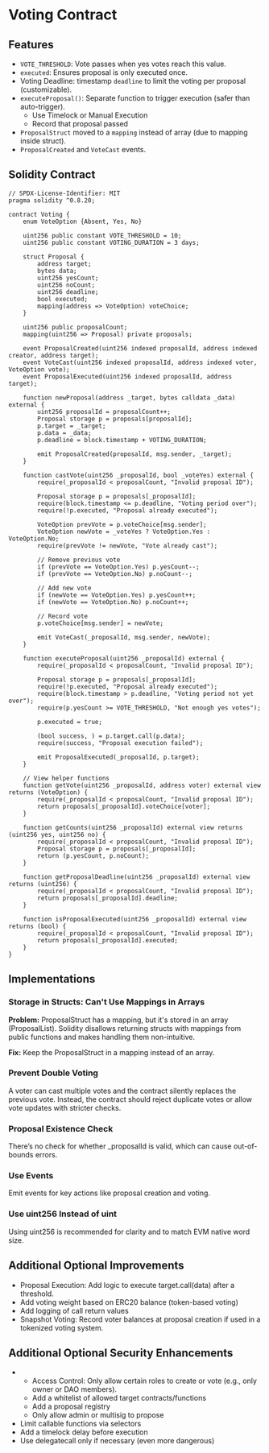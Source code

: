 # Voting Contract


## Features

- `VOTE_THRESHOLD`: Vote passes when yes votes reach this value.
- `executed`: Ensures proposal is only executed once.
- Voting Deadline: timestamp `deadline` to limit the voting per proposal (customizable).
- `executeProposal()`: Separate function to trigger execution (safer than auto-trigger).
  - Use Timelock or Manual Execution
  - Record that proposal passed
- `ProposalStruct` moved to a `mapping` instead of array (due to mapping inside struct).
- `ProposalCreated` and `VoteCast` events.

## Solidity Contract

```solidity
// SPDX-License-Identifier: MIT
pragma solidity ^0.8.20;

contract Voting {
    enum VoteOption {Absent, Yes, No}

    uint256 public constant VOTE_THRESHOLD = 10;
    uint256 public constant VOTING_DURATION = 3 days;

    struct Proposal {
        address target;
        bytes data;
        uint256 yesCount;
        uint256 noCount;
        uint256 deadline;
        bool executed;
        mapping(address => VoteOption) voteChoice;
    }

    uint256 public proposalCount;
    mapping(uint256 => Proposal) private proposals;

    event ProposalCreated(uint256 indexed proposalId, address indexed creator, address target);
    event VoteCast(uint256 indexed proposalId, address indexed voter, VoteOption vote);
    event ProposalExecuted(uint256 indexed proposalId, address target);

    function newProposal(address _target, bytes calldata _data) external {
        uint256 proposalId = proposalCount++;
        Proposal storage p = proposals[proposalId];
        p.target = _target;
        p.data = _data;
        p.deadline = block.timestamp + VOTING_DURATION;

        emit ProposalCreated(proposalId, msg.sender, _target);
    }

    function castVote(uint256 _proposalId, bool _voteYes) external {
        require(_proposalId < proposalCount, "Invalid proposal ID");

        Proposal storage p = proposals[_proposalId];
        require(block.timestamp <= p.deadline, "Voting period over");
        require(!p.executed, "Proposal already executed");

        VoteOption prevVote = p.voteChoice[msg.sender];
        VoteOption newVote = _voteYes ? VoteOption.Yes : VoteOption.No;
        require(prevVote != newVote, "Vote already cast");

        // Remove previous vote
        if (prevVote == VoteOption.Yes) p.yesCount--;
        if (prevVote == VoteOption.No) p.noCount--;

        // Add new vote
        if (newVote == VoteOption.Yes) p.yesCount++;
        if (newVote == VoteOption.No) p.noCount++;

        // Record vote
        p.voteChoice[msg.sender] = newVote;

        emit VoteCast(_proposalId, msg.sender, newVote);
    }

    function executeProposal(uint256 _proposalId) external {
        require(_proposalId < proposalCount, "Invalid proposal ID");

        Proposal storage p = proposals[_proposalId];
        require(!p.executed, "Proposal already executed");
        require(block.timestamp > p.deadline, "Voting period not yet over");
        require(p.yesCount >= VOTE_THRESHOLD, "Not enough yes votes");

        p.executed = true;

        (bool success, ) = p.target.call(p.data);
        require(success, "Proposal execution failed");

        emit ProposalExecuted(_proposalId, p.target);
    }

    // View helper functions
    function getVote(uint256 _proposalId, address voter) external view returns (VoteOption) {
        require(_proposalId < proposalCount, "Invalid proposal ID");
        return proposals[_proposalId].voteChoice[voter];
    }

    function getCounts(uint256 _proposalId) external view returns (uint256 yes, uint256 no) {
        require(_proposalId < proposalCount, "Invalid proposal ID");
        Proposal storage p = proposals[_proposalId];
        return (p.yesCount, p.noCount);
    }

    function getProposalDeadline(uint256 _proposalId) external view returns (uint256) {
        require(_proposalId < proposalCount, "Invalid proposal ID");
        return proposals[_proposalId].deadline;
    }

    function isProposalExecuted(uint256 _proposalId) external view returns (bool) {
        require(_proposalId < proposalCount, "Invalid proposal ID");
        return proposals[_proposalId].executed;
    }
}
```
## Implementations

### Storage in Structs: Can't Use Mappings in Arrays
**Problem:**
ProposalStruct has a mapping, but it's stored in an array (ProposalList). Solidity disallows returning structs with mappings from public functions and makes handling them non-intuitive.

**Fix:**
Keep the ProposalStruct in a mapping instead of an array.

### Prevent Double Voting
A voter can cast multiple votes and the contract silently replaces the previous vote. Instead, the contract should reject duplicate votes or allow vote updates with stricter checks.

### Proposal Existence Check
There’s no check for whether _proposalId is valid, which can cause out-of-bounds errors.

### Use Events
Emit events for key actions like proposal creation and voting.

### Use uint256 Instead of uint
Using uint256 is recommended for clarity and to match EVM native word size.

## Additional Optional Improvements
- Proposal Execution: Add logic to execute target.call(data) after a threshold.
- Add voting weight based on ERC20 balance (token-based voting)
- Add logging of call return values
- Snapshot Voting: Record voter balances at proposal creation if used in a tokenized voting system.

## Additional Optional Security Enhancements
- - Access Control: Only allow certain roles to create or vote (e.g., only owner or DAO members).
  - Add a whitelist of allowed target contracts/functions
  - Add a proposal registry
  - Only allow admin or multisig to propose
- Limit callable functions via selectors
- Add a timelock delay before execution
- Use delegatecall only if necessary (even more dangerous)
